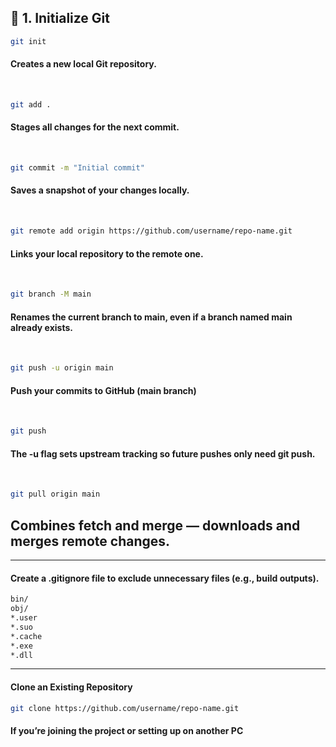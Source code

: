 ## 🧩 1. Initialize Git

```bash
git init
```
#### Creates a new local Git repository.

&nbsp;

```bash
git add .
```
#### Stages all changes for the next commit.

&nbsp;

```bash
git commit -m "Initial commit"
```
#### Saves a snapshot of your changes locally.

&nbsp;

```bash
git remote add origin https://github.com/username/repo-name.git
```
#### Links your local repository to the remote one.

&nbsp;

```bash
git branch -M main
```
#### Renames the current branch to main, even if a branch named main already exists.

&nbsp;

```bash
git push -u origin main
```
#### Push your commits to GitHub (main branch)

&nbsp;

```bash
git push
```
#### The -u flag sets upstream tracking so future pushes only need git push.

&nbsp;

```bash
git pull origin main
```
## Combines fetch and merge — downloads and merges remote changes.

---

#### Create a .gitignore file to exclude unnecessary files (e.g., build outputs).
```markdown
bin/
obj/
*.user
*.suo
*.cache
*.exe
*.dll
```

---

#### Clone an Existing Repository
```bash
git clone https://github.com/username/repo-name.git
```
#### If you’re joining the project or setting up on another PC
